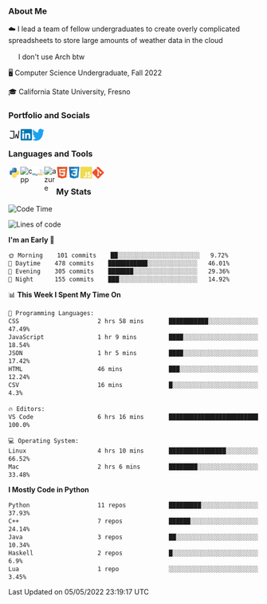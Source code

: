 ### About Me
<p>☁️ I lead a team of fellow undergraduates to create overly complicated spreadsheets to store large amounts of weather data in the cloud</p>
<p>
  <img src="https://www.projectwizards.net/media/pages/blog/2020/03/macos-08-zoom/c94bb008d1-1638367948/macos.png" width="16px" height="16px"/>
  I don't use Arch btw
</p>
<p>🖥️ Computer Science Undergraduate, Fall 2022</p>
<p>🎓 California State University, Fresno</p>

### Portfolio and Socials
<a href="https://jwhitlow45.github.io">
  <img align="left"
       alt="jwhitlow45 | Portfolio"
       width="24px"
       src="https://raw.githubusercontent.com/jwhitlow45/jwhitlow45.github.io/main/img/brand/brand-black.png" />
</a>
<a href="https://linkedin.com/in/jwhitlow45">
  <img align="left"
       alt="jwhitlow45 | LinkedIn"
       width="24px"
       src="https://raw.githubusercontent.com/devicons/devicon/9f4f5cdb393299a81125eb5127929ea7bfe42889/icons/linkedin/linkedin-original.svg" />
</a>
<a href="https://twitter.com/jdubbleuu">
  <img align="left"
       alt="jwhitlow45 | Twitter"
       width="24px"
       src="https://raw.githubusercontent.com/devicons/devicon/9f4f5cdb393299a81125eb5127929ea7bfe42889/icons/twitter/twitter-original.svg" />
</a>
</br>

  
  
### Languages and Tools
<img align="left"
     alt="python"
     width="24px"
     src="https://raw.githubusercontent.com/devicons/devicon/9f4f5cdb393299a81125eb5127929ea7bfe42889/icons/python/python-original.svg" />
<img align="left"
     alt="cpp"
     width="24px"
     src="https://user-images.githubusercontent.com/46979583/126382262-4e346824-04ae-4424-9270-b0bf3d30961c.png" />
<img align="left"
     alt="sql"
     width="24px"
     src="https://raw.githubusercontent.com/devicons/devicon/9f4f5cdb393299a81125eb5127929ea7bfe42889/icons/mysql/mysql-original-wordmark.svg" />
<img align="left"
     alt="azure"
     width="24px"
     src="https://swimburger.net/media/ppnn3pcl/azure.png" />
<img align="left"
     alt="html"
     width="24px"
     src="https://raw.githubusercontent.com/devicons/devicon/9f4f5cdb393299a81125eb5127929ea7bfe42889/icons/html5/html5-original.svg" />
<img align="left"
     alt="css"
     width="24px"
     src="https://raw.githubusercontent.com/devicons/devicon/9f4f5cdb393299a81125eb5127929ea7bfe42889/icons/css3/css3-original.svg" />
<img align="left"
     alt="js"
     width="24px"
     src="https://raw.githubusercontent.com/devicons/devicon/9f4f5cdb393299a81125eb5127929ea7bfe42889/icons/javascript/javascript-plain.svg" />
<img align="left"
     alt="git"
     width="24px"
     src="https://raw.githubusercontent.com/devicons/devicon/9f4f5cdb393299a81125eb5127929ea7bfe42889/icons/git/git-original.svg" />
 </br>

### My Stats
<!--START_SECTION:waka-->
![Code Time](http://img.shields.io/badge/Code%20Time-210%20hrs%205%20mins-blue)

![Lines of code](https://img.shields.io/badge/From%20Hello%20World%20I%27ve%20Written-30%20Thousand%20lines%20of%20code-blue)

**I'm an Early 🐤** 

```text
🌞 Morning    101 commits    ██░░░░░░░░░░░░░░░░░░░░░░░   9.72% 
🌆 Daytime    478 commits    ███████████░░░░░░░░░░░░░░   46.01% 
🌃 Evening    305 commits    ███████░░░░░░░░░░░░░░░░░░   29.36% 
🌙 Night      155 commits    ███░░░░░░░░░░░░░░░░░░░░░░   14.92%

```


📊 **This Week I Spent My Time On** 

```text
💬 Programming Languages: 
CSS                      2 hrs 58 mins       ███████████░░░░░░░░░░░░░░   47.49% 
JavaScript               1 hr 9 mins         ████░░░░░░░░░░░░░░░░░░░░░   18.54% 
JSON                     1 hr 5 mins         ████░░░░░░░░░░░░░░░░░░░░░   17.42% 
HTML                     46 mins             ███░░░░░░░░░░░░░░░░░░░░░░   12.24% 
CSV                      16 mins             █░░░░░░░░░░░░░░░░░░░░░░░░   4.3%

🔥 Editors: 
VS Code                  6 hrs 16 mins       █████████████████████████   100.0%

💻 Operating System: 
Linux                    4 hrs 10 mins       ████████████████░░░░░░░░░   66.52% 
Mac                      2 hrs 6 mins        ████████░░░░░░░░░░░░░░░░░   33.48%

```

**I Mostly Code in Python** 

```text
Python                   11 repos            █████████░░░░░░░░░░░░░░░░   37.93% 
C++                      7 repos             ██████░░░░░░░░░░░░░░░░░░░   24.14% 
Java                     3 repos             ██░░░░░░░░░░░░░░░░░░░░░░░   10.34% 
Haskell                  2 repos             █░░░░░░░░░░░░░░░░░░░░░░░░   6.9% 
Lua                      1 repo              ░░░░░░░░░░░░░░░░░░░░░░░░░   3.45%

```



 Last Updated on 05/05/2022 23:19:17 UTC
<!--END_SECTION:waka-->
